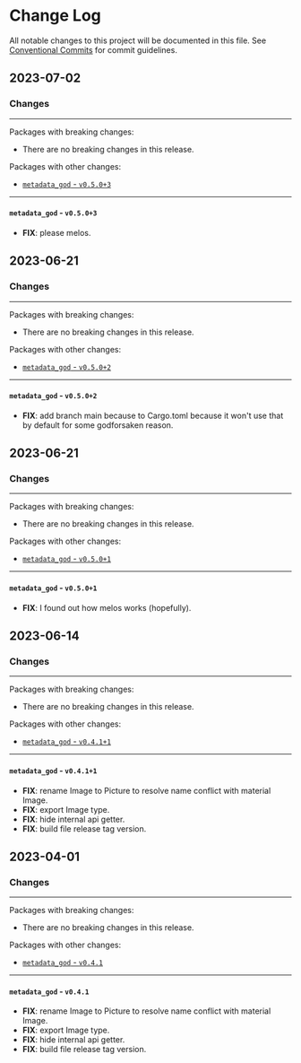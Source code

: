 # Change Log

All notable changes to this project will be documented in this file.
See [Conventional Commits](https://conventionalcommits.org) for commit guidelines.

## 2023-07-02

### Changes

---

Packages with breaking changes:

 - There are no breaking changes in this release.

Packages with other changes:

 - [`metadata_god` - `v0.5.0+3`](#metadata_god---v0503)

---

#### `metadata_god` - `v0.5.0+3`

 - **FIX**: please melos.


## 2023-06-21

### Changes

---

Packages with breaking changes:

 - There are no breaking changes in this release.

Packages with other changes:

 - [`metadata_god` - `v0.5.0+2`](#metadata_god---v0502)

---

#### `metadata_god` - `v0.5.0+2`

 - **FIX**: add branch main because to Cargo.toml because it won't use that by default for some godforsaken reason.


## 2023-06-21

### Changes

---

Packages with breaking changes:

 - There are no breaking changes in this release.

Packages with other changes:

 - [`metadata_god` - `v0.5.0+1`](#metadata_god---v0501)

---

#### `metadata_god` - `v0.5.0+1`

 - **FIX**: I found out how melos works (hopefully).


## 2023-06-14

### Changes

---

Packages with breaking changes:

 - There are no breaking changes in this release.

Packages with other changes:

 - [`metadata_god` - `v0.4.1+1`](#metadata_god---v0411)

---

#### `metadata_god` - `v0.4.1+1`

 - **FIX**: rename Image to Picture to resolve name conflict with material Image.
 - **FIX**: export Image type.
 - **FIX**: hide internal api getter.
 - **FIX**: build file release tag version.


## 2023-04-01

### Changes

---

Packages with breaking changes:

 - There are no breaking changes in this release.

Packages with other changes:

 - [`metadata_god` - `v0.4.1`](#metadata_god---v041)

---

#### `metadata_god` - `v0.4.1`

 - **FIX**: rename Image to Picture to resolve name conflict with material Image.
 - **FIX**: export Image type.
 - **FIX**: hide internal api getter.
 - **FIX**: build file release tag version.

